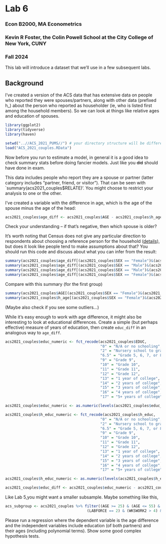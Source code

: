 Lab 6
================

### Econ B2000, MA Econometrics

### Kevin R Foster, the Colin Powell School at the City College of New York, CUNY

### Fall 2024

This lab will introduce a dataset that we’ll use in a few subsequent
labs.

## Background

I’ve created a version of the ACS data that has extensive data on people
who reported they were spouses/partners, along with other data (prefixed
h\_) about the person who reported as householder (ie, who is listed
first among the household members). So we can look at things like
relative ages and education of spouses.

``` r
library(ggplot2)
library(tidyverse)
library(haven)

setwd("..//ACS_2021_PUMS//") # your directory structure will be different
load("ACS_2021_couples.RData")
```

Now before you run to estimate a model, in general it is a good idea to
check summary stats before doing fancier models. Just like you ~~did~~
should have done in exam.

This data includes people who report they are a spouse or partner
(latter category includes “partner, friend, or visitor”). That can be
seen with \`summary(acs2021_couples\$RELATE)’. You might choose to
restrict your analysis to one or the other.

I’ve created a variable with the difference in age, which is the age of
the spouse minus the age of the head:

``` r
acs2021_couples$age_diff <- acs2021_couples$AGE - acs2021_couples$h_age
```

Check your understanding – if that’s negative, then which spouse is
older?

It’s worth noting that Census does not give any particular direction to
respondents about choosing a reference person for the household
([details](https://www.census.gov/programs-surveys/cps/technical-documentation/subject-definitions.html#householder)),
but does it look like people tend to make assumptions about that? You
should run this code and discuss about what you can infer from the
result:

``` r
summary(acs2021_couples$age_diff[(acs2021_couples$SEX == "Female")&(acs2021_couples$h_sex == "Male")])
summary(acs2021_couples$age_diff[(acs2021_couples$SEX == "Male")&(acs2021_couples$h_sex == "Female")])
summary(acs2021_couples$age_diff[(acs2021_couples$SEX == "Male")&(acs2021_couples$h_sex == "Male")])
summary(acs2021_couples$age_diff[(acs2021_couples$SEX == "Female")&(acs2021_couples$h_sex == "Female")])
```

Compare with this summary (for the first group)

``` r
summary(acs2021_couples$AGE[(acs2021_couples$SEX == "Female")&(acs2021_couples$h_sex == "Male")])
summary(acs2021_couples$h_age[(acs2021_couples$SEX == "Female")&(acs2021_couples$h_sex == "Male")])
```

(Maybe also check if you see some outliers…)

While it’s easy enough to work with age difference, it might also be
interesting to look at educational differences. Create a simple (but
perhaps effective) measure of years of education, then create
`educ_diff` in an analogous way to `age_diff`.

``` r
acs2021_couples$educ_numeric <- fct_recode(acs2021_couples$EDUC,
                                           "0" = "N/A or no schooling",
                                           "2" = "Nursery school to grade 4",
                                           "6.5" = "Grade 5, 6, 7, or 8",
                                           "9" = "Grade 9",
                                           "10" = "Grade 10",
                                           "11" = "Grade 11",
                                           "12" = "Grade 12",
                                           "13" = "1 year of college",
                                           "14" = "2 years of college",
                                           "15" = "3 years of college",
                                           "16" = "4 years of college",
                                           "17" = "5+ years of college")

acs2021_couples$educ_numeric <- as.numeric(levels(acs2021_couples$educ_numeric))[acs2021_couples$educ_numeric]

acs2021_couples$h_educ_numeric <- fct_recode(acs2021_couples$h_educ,
                                           "0" = "N/A or no schooling",
                                           "2" = "Nursery school to grade 4",
                                           "6.5" = "Grade 5, 6, 7, or 8",
                                           "9" = "Grade 9",
                                           "10" = "Grade 10",
                                           "11" = "Grade 11",
                                           "12" = "Grade 12",
                                           "13" = "1 year of college",
                                           "14" = "2 years of college",
                                           "15" = "3 years of college",
                                           "16" = "4 years of college",
                                           "17" = "5+ years of college")

acs2021_couples$h_educ_numeric <- as.numeric(levels(acs2021_couples$h_educ_numeric))[acs2021_couples$h_educ_numeric]

acs2021_couples$educ_diff <- acs2021_couples$educ_numeric - acs2021_couples$h_educ_numeric
```

Like Lab 5,you might want a smaller subsample. Maybe something like
this,

``` r
acs_subgroup <- acs2021_couples %>% filter((AGE >= 25) & (AGE <= 55) & 
                                     (LABFORCE == 2) & (WKSWORK2 > 4) & (UHRSWORK >= 35) )
```

Please run a regression where the dependent variable is the age
difference and the independent variables include education (of both
partners) and their ages (including polynomial terms). Show some good
complex hypothesis tests.
